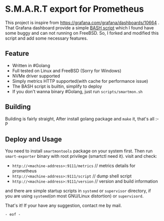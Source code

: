 # S.M.A.R.T export for Prometheus

This project is inspire from https://grafana.com/grafana/dashboards/10664 .
That Grafana dashboard provide a simple [BASH script](https://github.com/janw/node-exporter-textfile-collector-scripts/blob/master/smartmon.sh) which
I found have some buggy and can not running on FreeBSD. So, I forked and modified this script and add some necessary features.

## Feature

* Written in #Golang
* Full tested on Linux and FreeBSD (Sorry for Windows)
* NVMe driver supported
* Simply metrics HTTP supported(with cache for performance issue)
* The BASH script is builtin, simplify to deploy
* If you don't wanna binary #Golang, just run `scripts/smartmon.sh`

## Building

Building is fairly straight, After install golang package and `make` it, that's all :-P

## Deploy and Usage

You need to install `smartmontools` package on your system first. Then run  `smart-exporter` binary with root privilege (smartctl need it). visit and check:

* `http://<machine-address>:9111/metrics` // metrics details for prometheus
* `http://<machine-address>:9111/script` // dump shell script
* `http://<machine-address>:9111/version` // version and build information

and there are simple startup scripts in `systemd` or `supervisor` directory, if you are using `systemd`(on most GNU/Linux distortion) or `supervisord`.

That's it! If your have any suggestion, contact me by mail.

`- eof -`
